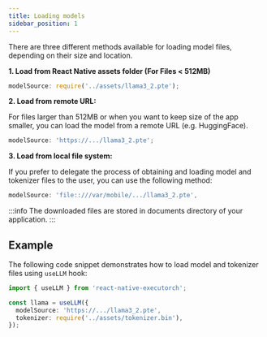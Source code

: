 ```yaml
---
title: Loading models
sidebar_position: 1
---
```


There are three different methods available for loading model files, depending on their size and location.

**1. Load from React Native assets folder (For Files < 512MB)**

```typescript
modelSource: require('../assets/llama3_2.pte');
```

**2. Load from remote URL:**

For files larger than 512MB or when you want to keep size of the app smaller, you can load the model from a remote URL (e.g. HuggingFace).

```typescript
modelSource: 'https://.../llama3_2.pte';
```

**3. Load from local file system:**

If you prefer to delegate the process of obtaining and loading model and tokenizer files to the user, you can use the following method:

```typescript
modelSource: 'file::///var/mobile/.../llama3_2.pte',
```

:::info
The downloaded files are stored in documents directory of your application.
:::

## Example

The following code snippet demonstrates how to load model and tokenizer files using `useLLM` hook:

```typescript
import { useLLM } from 'react-native-executorch';

const llama = useLLM({
  modelSource: 'https://.../llama3_2.pte',
  tokenizer: require('../assets/tokenizer.bin'),
});
```
